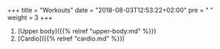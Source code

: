 +++
title = "Workouts"
date = "2018-08-03T12:53:22+02:00"
pre = "<i class='fa fa-angle-right'></i> "
weight = 3
+++

1. [Upper body]({{% relref "upper-body.md" %}})
2. [Cardio]({{% relref "cardio.md" %}})
